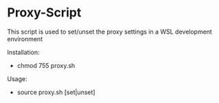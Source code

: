 # Proxy-Script

This script is used to set/unset the proxy settings in a WSL development environment

Installation: 
* chmod 755 proxy.sh

Usage: 
* source proxy.sh [set|unset]
